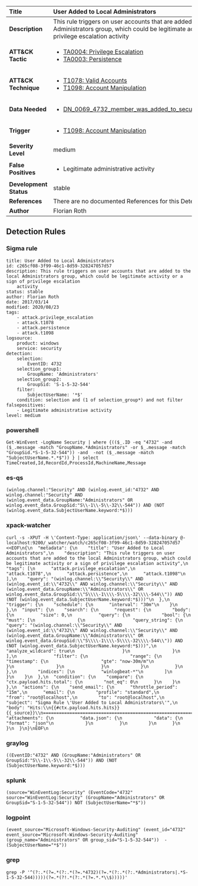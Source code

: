 | Title                    | User Added to Local Administrators       |
|:-------------------------|:------------------|
| **Description**          | This rule triggers on user accounts that are added to the local Administrators group, which could be legitimate activity or a sign of privilege escalation activity |
| **ATT&amp;CK Tactic**    |  <ul><li>[TA0004: Privilege Escalation](https://attack.mitre.org/tactics/TA0004)</li><li>[TA0003: Persistence](https://attack.mitre.org/tactics/TA0003)</li></ul>  |
| **ATT&amp;CK Technique** | <ul><li>[T1078: Valid Accounts](https://attack.mitre.org/techniques/T1078)</li><li>[T1098: Account Manipulation](https://attack.mitre.org/techniques/T1098)</li></ul>  |
| **Data Needed**          | <ul><li>[DN_0069_4732_member_was_added_to_security_enabled_local_group](../Data_Needed/DN_0069_4732_member_was_added_to_security_enabled_local_group.md)</li></ul>  |
| **Trigger**              | <ul><li>[T1098: Account Manipulation](../Triggers/T1098.md)</li></ul>  |
| **Severity Level**       | medium |
| **False Positives**      | <ul><li>Legitimate administrative activity</li></ul>  |
| **Development Status**   | stable |
| **References**           |  There are no documented References for this Detection Rule yet  |
| **Author**               | Florian Roth |


## Detection Rules

### Sigma rule

```
title: User Added to Local Administrators
id: c265cf08-3f99-46c1-8d59-328247057d57
description: This rule triggers on user accounts that are added to the local Administrators group, which could be legitimate activity or a sign of privilege escalation
    activity
status: stable
author: Florian Roth
date: 2017/03/14
modified: 2020/08/23
tags:
    - attack.privilege_escalation
    - attack.t1078
    - attack.persistence
    - attack.t1098
logsource:
    product: windows
    service: security
detection:
    selection:
        EventID: 4732
    selection_group1:
        GroupName: 'Administrators'
    selection_group2:
        GroupSid: 'S-1-5-32-544'
    filter:
        SubjectUserName: '*$'
    condition: selection and (1 of selection_group*) and not filter
falsepositives:
    - Legitimate administrative activity
level: medium

```





### powershell
    
```
Get-WinEvent -LogName Security | where {(($_.ID -eq "4732" -and ($_.message -match "GroupName.*Administrators" -or $_.message -match "GroupSid.*S-1-5-32-544")) -and  -not ($_.message -match "SubjectUserName.*.*$")) } | select TimeCreated,Id,RecordId,ProcessId,MachineName,Message
```


### es-qs
    
```
(winlog.channel:"Security" AND (winlog.event_id:"4732" AND winlog.channel:"Security" AND (winlog.event_data.GroupName:"Administrators" OR winlog.event_data.GroupSid:"S\\-1\\-5\\-32\\-544")) AND (NOT (winlog.event_data.SubjectUserName.keyword:*$)))
```


### xpack-watcher
    
```
curl -s -XPUT -H \'Content-Type: application/json\' --data-binary @- localhost:9200/_watcher/watch/c265cf08-3f99-46c1-8d59-328247057d57 <<EOF\n{\n  "metadata": {\n    "title": "User Added to Local Administrators",\n    "description": "This rule triggers on user accounts that are added to the local Administrators group, which could be legitimate activity or a sign of privilege escalation activity",\n    "tags": [\n      "attack.privilege_escalation",\n      "attack.t1078",\n      "attack.persistence",\n      "attack.t1098"\n    ],\n    "query": "(winlog.channel:\\"Security\\" AND (winlog.event_id:\\"4732\\" AND winlog.channel:\\"Security\\" AND (winlog.event_data.GroupName:\\"Administrators\\" OR winlog.event_data.GroupSid:\\"S\\\\-1\\\\-5\\\\-32\\\\-544\\")) AND (NOT (winlog.event_data.SubjectUserName.keyword:*$)))"\n  },\n  "trigger": {\n    "schedule": {\n      "interval": "30m"\n    }\n  },\n  "input": {\n    "search": {\n      "request": {\n        "body": {\n          "size": 0,\n          "query": {\n            "bool": {\n              "must": [\n                {\n                  "query_string": {\n                    "query": "(winlog.channel:\\"Security\\" AND (winlog.event_id:\\"4732\\" AND winlog.channel:\\"Security\\" AND (winlog.event_data.GroupName:\\"Administrators\\" OR winlog.event_data.GroupSid:\\"S\\\\-1\\\\-5\\\\-32\\\\-544\\")) AND (NOT (winlog.event_data.SubjectUserName.keyword:*$)))",\n                    "analyze_wildcard": true\n                  }\n                }\n              ],\n              "filter": {\n                "range": {\n                  "timestamp": {\n                    "gte": "now-30m/m"\n                  }\n                }\n              }\n            }\n          }\n        },\n        "indices": [\n          "winlogbeat-*"\n        ]\n      }\n    }\n  },\n  "condition": {\n    "compare": {\n      "ctx.payload.hits.total": {\n        "not_eq": 0\n      }\n    }\n  },\n  "actions": {\n    "send_email": {\n      "throttle_period": "15m",\n      "email": {\n        "profile": "standard",\n        "from": "root@localhost",\n        "to": "root@localhost",\n        "subject": "Sigma Rule \'User Added to Local Administrators\'",\n        "body": "Hits:\\n{{#ctx.payload.hits.hits}}{{_source}}\\n================================================================================\\n{{/ctx.payload.hits.hits}}",\n        "attachments": {\n          "data.json": {\n            "data": {\n              "format": "json"\n            }\n          }\n        }\n      }\n    }\n  }\n}\nEOF\n
```


### graylog
    
```
((EventID:"4732" AND (GroupName:"Administrators" OR GroupSid:"S\\-1\\-5\\-32\\-544")) AND (NOT (SubjectUserName.keyword:*$)))
```


### splunk
    
```
(source="WinEventLog:Security" (EventCode="4732" source="WinEventLog:Security" (GroupName="Administrators" OR GroupSid="S-1-5-32-544")) NOT (SubjectUserName="*$"))
```


### logpoint
    
```
(event_source="Microsoft-Windows-Security-Auditing" (event_id="4732" event_source="Microsoft-Windows-Security-Auditing" (group_name="Administrators" OR group_sid="S-1-5-32-544"))  -(SubjectUserName="*$"))
```


### grep
    
```
grep -P '^(?:.*(?=.*(?:.*(?=.*4732)(?=.*(?:.*(?:.*Administrators|.*S-1-5-32-544)))))(?=.*(?!.*(?:.*(?=.*.*\\$)))))'
```



